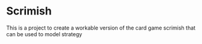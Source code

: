 # Scrimish
This is a project to create a workable version of the card game scrimish that can be used to model strategy
